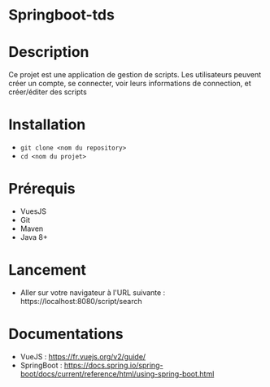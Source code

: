 # Springboot-tds

# Description

Ce projet est une application de gestion de scripts. Les utilisateurs peuvent créer un compte, se connecter, voir leurs informations de connection, et créer/éditer des scripts

# Installation 

- ```git clone <nom du repository>```
- ```cd <nom du projet>```

# Prérequis 

- VuesJS 
- Git 
- Maven 
- Java 8+

# Lancement 

- Aller sur votre navigateur à l'URL suivante : https://localhost:8080/script/search

# Documentations 

- VueJS : https://fr.vuejs.org/v2/guide/
- SpringBoot : https://docs.spring.io/spring-boot/docs/current/reference/html/using-spring-boot.html
